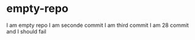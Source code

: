 # empty-repo
I am empty repo
I am seconde commit
I am third commit
I am 28 commit and I should fail
